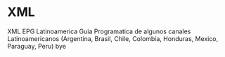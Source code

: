 # XML
XML EPG Latinoamerica Guia Programatica de algunos canales Latinoamericanos (Argentina, Brasil, Chile, Colombia, Honduras, Mexico, Paraguay, Peru) bye
